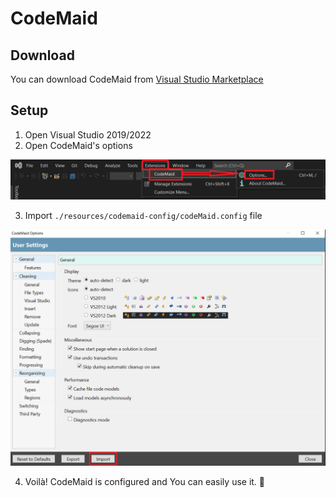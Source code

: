 # CodeMaid

## Download

You can download CodeMaid from [Visual Studio Marketplace](https://marketplace.visualstudio.com/items?itemName=SteveCadwallader.CodeMaid)

## Setup

1. Open Visual Studio 2019/2022
2. Open CodeMaid's options

![image](./resources/codemaid-config/cm-setup-1.png)

3. Import `./resources/codemaid-config/codeMaid.config` file

![image](./resources/codemaid-config/cm-setup-2.png)

4. Voilà! CodeMaid is configured and You can easily use it. 🎉